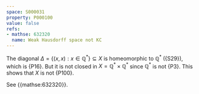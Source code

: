 ```yaml
---
space: S000031
property: P000100
value: false
refs:
- mathse: 632320
  name: Weak Hausdorff space not KC
---
```


The diagonal $\Delta=\{(x,x):x\in\mathbb Q^*\}\subseteq X$ is homeomorphic to $\mathbb Q^*$ ({S29}), which is {P16}.  But it is not closed in $X=\mathbb Q^*\times\mathbb Q^*$ since $\mathbb Q^*$ is not {P3}.  This shows that $X$ is not {P100}.

See {{mathse:632320}}.

